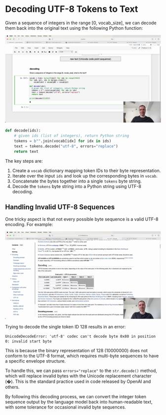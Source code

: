#  Decoding UTF-8 Tokens to Text

Given a sequence of integers in the range [0, vocab_size], we can decode them back into the original text using the following Python function:

<img src="02867.jpg"/>

```python
def decode(ids):
    # given ids (list of integers), return Python string
    tokens = b"".join(vocab[idx] for idx in ids)
    text = tokens.decode("utf-8", errors="replace")
    return text
```

The key steps are:

1. Create a `vocab` dictionary mapping token IDs to their byte representation.
2. Iterate over the input `ids` and look up the corresponding bytes in `vocab`.
3. Concatenate the bytes together into a single `tokens` byte string.
4. Decode the `tokens` byte string into a Python string using UTF-8 decoding.

## Handling Invalid UTF-8 Sequences

One tricky aspect is that not every possible byte sequence is a valid UTF-8 encoding. For example:

<img src="02807.jpg"/>

Trying to decode the single token ID 128 results in an error:

```
UnicodeDecodeError: 'utf-8' codec can't decode byte 0x80 in position 0: invalid start byte
```

This is because the binary representation of 128 (10000000) does not conform to the UTF-8 format, which requires multi-byte sequences to have a specific envelope structure.

To handle this, we can pass `errors="replace"` to the `str.decode()` method, which will replace invalid bytes with the Unicode replacement character (�). This is the standard practice used in code released by OpenAI and others.

By following this decoding process, we can convert the integer token sequence output by the language model back into human-readable text, with some tolerance for occasional invalid byte sequences.